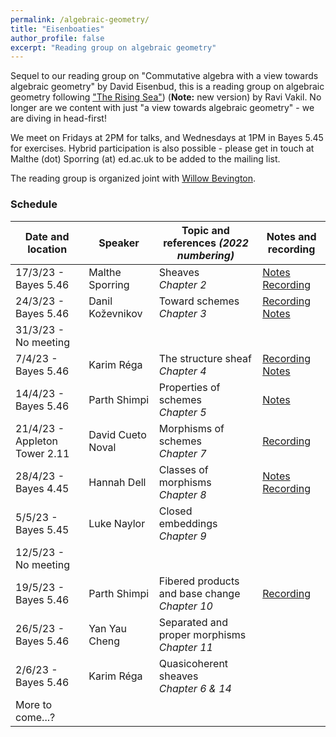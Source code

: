 ```yaml
---
permalink: /algebraic-geometry/
title: "Eisenboaties"
author_profile: false
excerpt: "Reading group on algebraic geometry"
---
```

<style>
ul.no-bullets {
  list-style-type: none;
}
</style>
Sequel to our reading group on "Commutative algebra with a view towards algebraic geometry" by David Eisenbud, this is a reading group on algebraic geometry following ["The Rising Sea"](http://math.stanford.edu/~vakil/216blog/FOAGaug2922public.pdf)) (**Note:** new version) by Ravi Vakil. No longer are we content with just "a view towards algebraic geometry" - we are diving in head-first!

We meet on Fridays at 2PM for talks, and Wednesdays at 1PM in Bayes 5.45 for exercises. Hybrid participation is also possible - please get in touch at Malthe (dot) Sporring (at) ed.ac.uk to be added to the mailing list.

The reading group is organized joint with [Willow Bevington](https://capnjackbevs.github.io/).

### Schedule



| Date and location        | Speaker           | Topic and references *(2022 numbering)*                | Notes and recording |
| ------------------------ | ----------------- | ------------------------------------------------------------ | ------------------- |
| 17/3/23 - Bayes 5.46 | Malthe Sporring | Sheaves<br />*Chapter 2* | [Notes](/files/17-3-23-sheaves.pdf)<br />[Recording](https://ed-ac-uk.zoom.us/rec/share/mKsKT7lPGb-CyqJTvqVzOn7CP84uhkW-vuTmV0RfR_wKE3OF5oRDMJ0Pmla9tZel.ElcfQDqbBQ8U7dXo) |
| 24/3/23 - Bayes 5.46     | Danil Koževnikov | Toward schemes<br />*Chapter 3*                       | [Recording](https://ed-ac-uk.zoom.us/rec/share/XlK_6Byl8e97ygEKGzUnoNzbtR9AMfOfMC7NCQQ0Bf9WdlBFcNQCWo3XtGAP4lky.Wb6NTeCg9a8YkiQB)<br />[Notes](/files/24-3-23-towards-schemes.pdf) |
| 31/3/23 - No meeting |  |                                                  |       |
| 7/4/23 - Bayes 5.46      | Karim Réga | The structure sheaf<br />*Chapter 4* | [Recording](https://ed-ac-uk.zoom.us/rec/share/QZvYb_Wp3ImbTJWlHVr_n_DYPdojf0u0HqrsNNS6_nH8LD2E0M7gN8AFUceqi-8E.ixfiV68rbRfFdfQQ)<br />[Notes](/files/7-4-23-structure-sheaf.pdf) |
| 14/4/23 - Bayes 5.46     | Parth Shimpi | Properties of schemes<br />*Chapter 5* | [Notes](/files/14-4-23-integrality.pdf) |
| 21/4/23 - Appleton Tower 2.11 | David Cueto Noval | Morphisms of schemes<br />*Chapter 7* | [Recording](https://ed-ac-uk.zoom.us/rec/share/Egdhs-2JHfDw-x4AIK1UYe1y-jPDm8iUkNmDz0yc-gpF-fjukxixoag_IfyUaWA0.jqhWnC9GseueEclg) |
| 28/4/23 - Bayes 4.45 | Hannah Dell | Classes of morphisms<br />*Chapter 8* | [Notes](/files/28-4-23-pieces-of-eight/pdf)<br />[Recording](https://ed-ac-uk.zoom.us/rec/share/-9aBIRIMTbv_H6j5_SmHaQi0sMjQBPPSx0dighDdBxTX1sXYNs6gIIPhOI-bDRuS.TBfoLpFxhApNo8BI) |
| 5/5/23 - Bayes 5.45 | Luke Naylor | Closed embeddings<br />*Chapter 9* |       |
| 12/5/23 - No meeting | |  | |
| 19/5/23 - Bayes 5.46 | Parth Shimpi | Fibered products and base change<br />*Chapter 10* | [Recording](https://ed-ac-uk.zoom.us/rec/share/NbyjG8OQkQy88Se8Ru7zRWjdXCR6mr520BZSd6n05CXp2uJsIKWEu0wmX4dXnyd5.CZSirPdMhstzUvD4) |
| 26/5/23 - Bayes 5.46 | Yan Yau Cheng | Separated and proper morphisms<br />*Chapter 11* |       |
| 2/6/23 - Bayes 5.46 | Karim Réga | Quasicoherent sheaves<br />*Chapter 6 & 14* |       |
| More to come...?              |                   |                                                    |                                                              |
